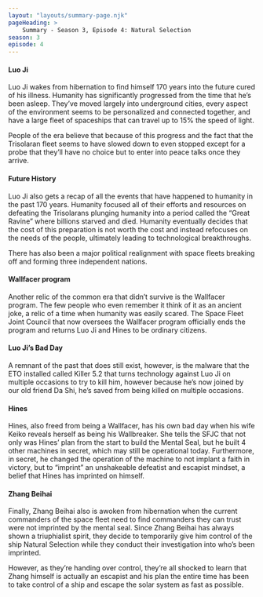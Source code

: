 ```yaml
---
layout: "layouts/summary-page.njk"
pageHeading: >
    Summary - Season 3, Episode 4: Natural Selection
season: 3
episode: 4
---
```


#### Luo Ji
Luo Ji wakes from hibernation to find himself 170 years into the future cured of his illness. Humanity has significantly progressed from the time that he’s been asleep. They’ve moved largely into underground cities, every aspect of the environment seems to be personalized and connected together, and have a large fleet of spaceships that can travel up to 15% the speed of light.

People of the era believe that because of this progress and the fact that the Trisolaran fleet seems to have slowed down to even stopped except for a probe that they’ll have no choice but to enter into peace talks once they arrive.

#### Future History
Luo Ji also gets a recap of all the events that have happened to humanity in the past 170 years. Humanity focused all of their efforts and resources on defeating the Trisolarans plunging humanity into a period called the “Great Ravine” where billions starved and died. Humanity eventually decides that the cost of this preparation is not worth the cost and instead refocuses on the needs of the people, ultimately leading to technological breakthroughs.

There has also been a major political realignment with space fleets breaking off and forming three independent nations.

#### Wallfacer program
Another relic of the common era that didn’t survive is the Wallfacer program. The few people who even remember it think of it as an ancient joke, a relic of a time when humanity was easily scared. The Space Fleet Joint Council that now oversees the Wallfacer program officially ends the program and returns Luo Ji and Hines to be ordinary citizens.

#### Luo Ji’s Bad Day
A remnant of the past that does still exist, however, is the malware that the ETO installed called Killer 5.2 that turns technology against Luo Ji on multiple occasions to try to kill him, however because he’s now joined by our old friend Da Shi, he’s saved from being killed on multiple occasions.

#### Hines
Hines, also freed from being a Wallfacer, has his own bad day when his wife Keiko reveals herself as being his Wallbreaker. She tells the SFJC that not only was Hines’ plan from the start to build the Mental Seal, but he built 4 other machines in secret, which may still be operational today. Furthermore, in secret, he changed the operation of the machine to not implant a faith in victory, but to “imprint” an unshakeable defeatist and escapist mindset, a belief that Hines has imprinted on himself.

#### Zhang Beihai
Finally, Zhang Beihai also is awoken from hibernation when the current commanders of the space fleet need to find commanders they can trust were not imprinted by the mental seal. Since Zhang Beihai has always shown a triuphialist spirit, they decide to temporarily give him control of the ship Natural Selection while they conduct their investigation into who’s been imprinted.

However, as they’re handing over control, they’re all shocked to learn that Zhang himself is actually an escapist and his plan the entire time has been to take control of a ship and escape the solar system as fast as possible.
